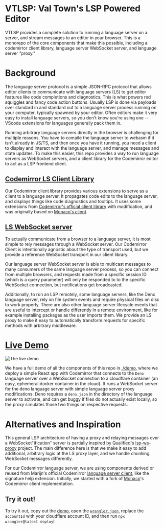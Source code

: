 # VTLSP: Val Town's LSP Powered Editor

VTLSP provides a complete solution to running a language server on a server, and stream messages to an editor in your browser.  This is a monorepo of the core components that make this possible, including a codemirror client library, language server WebSocket server, and language server "proxy."

# Background

The language server protocol is a simple JSON-RPC protocol that allows editor clients to communicate with language servers (LS) to get editor features like code completions and diagnostics. This is what powers red squiggles and fancy code action buttons. Usually LSP is done via payloads over standard in and standard out to a language server process running on your computer, typically spawned by your editor. Often editors make it very easy to install language servers, so you don't know you're using one -- VScode extensions for languages generally pack them in.

Running arbitrary language servers directly in the browser is challenging for multiple reasons. You have to compile the language server to webasm if it isn't already in JS/TS, and then once you have it running, you need a client to display and interact with the language server, and manage messages and state updates. To make this easier, this repo provides a way to run language servers as WebSocket servers, and a client library for the Codemirror editor to act as a LSP frontend client.

## [Codemirror LS Client Library](./codemirror-ls/README.md)

Our Codemirror client library provides various extensions to serve as a client to a language server. It propagates code edits to the language server, and displays things like code diagnostics and tooltips.  It uses some extensions from [Codemirror's official client library](https://github.com/codemirror/lsp-client) with modification, and was originally based on [Monaco's client](https://github.com/TypeFox/monaco-languageclient).


## [LS WebSocket server](./ls-ws-server/README.md)

To actually communicate from a browser to a language server, it is most simple to rely messages through a WebSocket server. Our Codemirror Client is intentionally agnostic about the type of transport used, but we provide a reference WebSocket transport in our client library.

Our language server WebSocket server is able to multicast messages to many consumers of the same language server process, so you can connect from multiple browsers, and requests made from a specific session ID (which is a query parameter) will only be responded to to the specific WebSocket connection, but notifications get broadcasted.

Additionally, to run an LSP remotely, some language servers, like the Deno language server, rely on file system events and require physical files on disc to work properly. There are also other language server lifecycle events that are useful to intercept or handle differently in a remote environment, like for example installing packages as the user imports them. We provide an LS proxy to make it easy to automatically transform requests for specific methods with arbitrary middleware.

# [Live Demo](https://cf-vtlsp-demo.val-town.workers.dev)

![The live demo](https://filedumpthing.val.run/blob/blob_file_1755126264734_output.gif)

We have a full demo of all the components of this repo in [./demo](./demo/README.md), where we deploy a simple React app with Codemirror that connects to the `Deno` language server over a WebSocket connection to a cloudflare container (an easy, ephemeral docker container in the cloud). It runs a WebSocket server for the deno language server with simple language server proxy modifications: Deno requires a `deno.json` in the directory of the language server to activate, and can get buggy if files do not actually exist locally, so the proxy simulates those two things on respective requests.

# Alternatives and Inspiration

This general LSP architecture of having a proxy and relaying messages over a WebSocket"ification" server is partially inspired by Qualified's [lsp-ws-proxy](https://github.com/qualified/lsp-ws-proxy) project. The main difference here is that we make it easy to add additional, arbitrary logic at the LS proxy layer, and we handle chunking WebSocket messages differently.

For our Codemirror language server, we are using components derived or reused from Marijn's official Codemirror [language server client](https://github.com/FurqanSoftware/codemirror-languageserver), like the signature help extension. Initially, we started with a fork of [Monaco](https://github.com/TypeFox/monaco-languageclient)'s Codemirror client implementation.

## Try it out!

To try it out, copy out the [demo](./demo/), open the [`wrangler.json`](./demo/wrangler.jsonc), replace the `accountId` with your cloudflare account ID, and then run `npx wrangler@latest deploy`!
